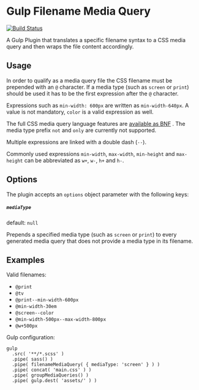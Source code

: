 # Gulp Filename Media Query

[![Build Status](https://travis-ci.org/Taig/gulp-filename-media-query.svg?branch=master)](https://travis-ci.org/Taig/gulp-filename-media-query)

A Gulp Plugin that translates a specific filename syntax to a CSS media query and then wraps the file content accordingly.

## Usage

In order to qualify as a media query file the CSS filename must be prepended with an `@` character. If a media type (such as `screen` or `print`) should be used it has to be the first expression after the `@` character.

Expressions such as `min-width: 600px` are written as `min-width-640px`. A value is not mandatory, `color` is a valid expression as well.

The full CSS media query language features are [available as BNF](https://developer.mozilla.org/en-US/docs/Web/Guide/CSS/Media_queries#Pseudo-BNF_(for_those_of_you_that_like_that_kind_of_thing)) . The media type prefix `not` and `only` are currently not supported.

Multiple expressions are linked with a double dash (`--`).

Commonly used expressions `min-width`, `max-width`, `min-height` and `max-height` can be abbreviated as `w+`, `w-`, `h+` and `h-`.

## Options

The plugin accepts an `options` object parameter with the following keys:

##### `mediaType`
default: `null`

Prepends a specified media type (such as `screen` or `print`) to every generated media query that does not provide a media type in its filename.

## Examples

Valid filenames:

- `@print`
- `@tv`
- `@print--min-width-600px`
- `@min-width-30em`
- `@screen--color`
- `@min-width-500px--max-width-800px`
- `@w+500px`

Gulp configuration:

```
gulp
  .src( '**/*.scss' )
  .pipe( sass() )
  .pipe( filenameMediaQuery( { mediaType: 'screen' } ) )
  .pipe( concat( 'main.css' ) )
  .pipe( groupMediaQueries() )
  .pipe( gulp.dest( 'assets/' ) )
```
